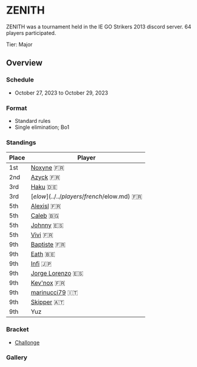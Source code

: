 # ZENITH

ZENITH was a tournament held in the IE GO Strikers 2013 discord server.
64 players participated.

Tier: Major

## Overview

### Schedule
- October 27, 2023 to October 29, 2023

### Format
- Standard rules
- Single elimination; Bo1

### Standings

|Place|Player|
|-|-|
|1st|[Noxyne](../../players/french/noxyne.md) :fr:|
|2nd|[Azyck](../../players/french/azyck.md) :fr:|
|3rd|[Haku](../../players/german/haku.md) :de:|
|3rd|[$elow](../../players/french/$elow.md) :fr:|
|5th|[Alexisl](../../players/french/alexisl.md) :fr:|
|5th|[Caleb](../../players/bulgarian/caleb.md) :bulgaria:|
|5th|[Johnny](../../players/spanish/johnny.md) :es:|
|5th|[Vivi](../../players/french/vivi.md) :fr:|
|9th|[Baptiste](../../players/french/baptiste.md) :fr:|
|9th|[Eath](../../players/belgian/eath.md) :belgium:|
|9th|[Infi](../../players/japanese/infi.md) :jp:|
|9th|[Jorge Lorenzo](../../players/spanish/jorge.md) :es:|
|9th|[Kev'nox](../../players/french/kevnox.md) :fr:|
|9th|[marinucci79](../../players/italian/marinucci79.md) :it:|
|9th|[Skipper](../../players/austrian/skipper.md) :austria:|
|9th|Yuz|

### Bracket
- [Challonge](https://challonge.com/ZenithIE)

### Gallery